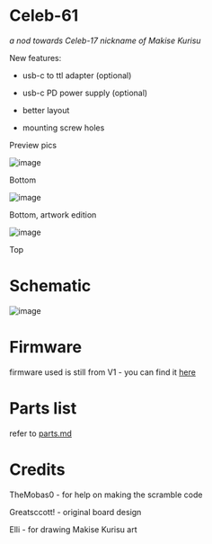 # Celeb-61 
*a nod towards Celeb-17 nickname of Makise Kurisu*

New features:

* usb-c to ttl adapter (optional)

* usb-c PD power supply (optional)

* better layout

* mounting screw holes


Preview pics 

![image](https://github.com/dzastsed/Celeb-61/assets/63074962/007035d3-43a9-42e4-838b-8ee01c79e414)

Bottom

![image](https://github.com/dzastsed/Celeb-61/assets/63074962/ea5d91ba-3019-463e-9074-f1bb6f952c54)

Bottom, artwork edition

![image](https://github.com/dzastsed/Celeb-61/assets/63074962/f1b7556f-8dd0-4f89-9f5b-60615c9a27cb)


Top

# Schematic

![image](https://github.com/dzastsed/Celeb-61/assets/63074962/455fe3e2-e6d0-456e-a171-ce1743835597)

# Firmware

firmware used is still from V1 - you can find it [here](https://github.com/dzastsed/CD61-CD66-nixie-clock-v1/tree/main/firmware/NixieClockSketch)


# Parts list

refer to [parts.md](https://github.com/dzastsed/Celeb-61/blob/main/parts.md)

# Credits

TheMobas0 - for help on making the scramble code

Greatsccott! - original board design

Elli - for drawing Makise Kurisu art



